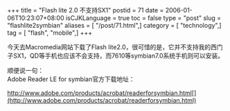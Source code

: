 +++
title = "Flash lite 2.0 不支持SX1"
postid = 71
date = 2006-01-06T10:23:07+08:00
isCJKLanguage = true
toc = false
type = "post"
slug = "flashlite2symbian"
aliases = [ "/post/71.html",]
category = [ "technology",]
tag = [ "flash", "mobile",]
+++


今天去Macromedia网站下载了Flash
lite2.0，很可惜的是，它并不支持我的西门子SX1，QD等手机也应该不会支持，而7610等symbian7.0系统手机则可以安装。

顺便说一句：  
Adobe Reader LE for symbian官方下载地址：  

http://www.adobe.com/products/acrobat/readerforsymbian.html[](http://www.adobe.com/products/acrobat/readerforsymbian.html)


